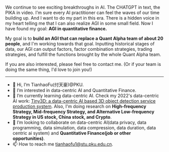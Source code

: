 We continue to see exciting breakthroughs in AI. The CHATGPT in text, the PIKA in video. I'm sure every AI practitioner can feel the waves of our time building up. And I want to do my part in this era. There is a hidden voice in my heart telling me that I can also realize AGI in some small field. Now I have found my goal: **AGI in quantitative finance.**

My goal is to **build an AGI that can replace a Quant Alpha team of about 20 people**, and I'm working towards that goal. Inputting historical stages of data, our AGI can output factors, factor combination strategies, trading strategies, and fulfill the functions brought by the whole Quant Alpha team.

If you are also interested, please feel free to contact me. (Or if your team is doing the same thing, I'd love to join you!)

-------
- 👋 Hi, I’m TianhaoFu(付天豪)@PKU. <!-- - Ex-Intern@Baidu, Tencent, Alibaba, Sea AI Lab, MSRA. -->
- 👀 I’m interested in data-centric AI and Quantitative Finance.
- 🌱 I’m currently learning data-centric AI. Check my 2022's data-centric AI work: [Tiny3D: a data-centric AI based 3D object detection service production system](https://github.com/TinyDataML/Tiny3D).
 Also, I'm doing research on **High-frequency Strategy, Mid-frequency Strategy, and Alternative Low-frequency Strategy in US stock, China stock, and Crypto**. <!-- -  Other work I have been involved in: [FAFE-Net(MM'21)](https://dl.acm.org/doi/10.1145/3474085.3475277), [REDet(ACCV'22 oral)](https://openaccess.thecvf.com/content/ACCV2022/papers/Xu_Boosting_Dense_Long-Tailed_Object_Detection_from_Data-Centric_View_ACCV_2022_paper.pdf), MonoLT(ICASSP'23). -->
- 💞️ I’m looking to collaborate on data-centric AI(data privacy, data programming, data simulation, data compression, data duration, data centric ai system) and **Quantitative Finance(job or other opportunities)**. 
- 📫 How to reach me tianhaofu1@stu.pku.edu.cn.

<!---
TianhaoFu/TianhaoFu is a ✨ special ✨ repository because its `README.md` (this file) appears on your GitHub profile.
You can click the Preview link to take a look at your changes.
--->
